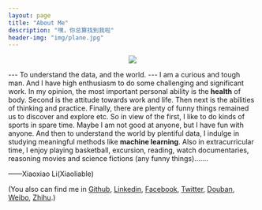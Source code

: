 ```yaml
---
layout: page
title: "About Me"
description: "嘿，你总算找到我啦"
header-img: "img/plane.jpg"
---
```


<center>
    <p><img src="http://dreamofbook.qiniudn.com/Zero.png" align="center"></p>
</center>

--- To understand the data, and the world. ---
   I am a curious and tough man. And I have high enthusiasm to do some challenging and significant work.
   In my opinion, the most important personal ability is the <b>health</b> of body. Second is the attitude towards work and life. Then next is the abilities of thinking and practice. Finally, there are plenty of funny things remained us to discover and explore etc.
   So in view of the first, I like to do kinds of sports in spare time. Maybe I am not good at anyone, but I have fun with anyone. And then to understand the world by plentiful data, I indulge in studying meaningful methods like <b>machine learning</b>.
   Also in extracurricular time, I enjoy playing basketball, excursion, reading, watch documentaries, reasoning movies and science fictions (any funny things)....... 

——Xiaoxiao Li(Xiaoliable)

<!-- , [CSDN](http://blog.csdn.net/li_ablexiao) -->
(You also can find me in [Github](https://github.com/xiaoliable), [Linkedin](https://www.linkedin.com/in/xiaoliable), [Facebook](https://www.facebook.com/leeble.xiao), [Twitter](https://twitter.com/xiaoliable), [Douban](http://www.douban.com/people/xiaoliable/), [Weibo](http://weibo.com/xiaoliable), [Zhihu](http://www.zhihu.com/people/xiaoliable).)


